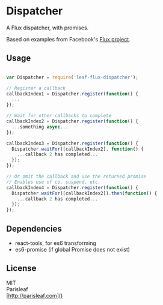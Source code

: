 Dispatcher
==========

A Flux dispatcher, with promises.

Based on examples from Facebook's [Flux project](https://github.com/facebook/flux).

Usage
-----

```js

var Dispatcher = require('leaf-flux-dispatcher');

// Register a callback
callbackIndex1 = Dispatcher.register(function() {
  ...
});

// Wait for other callbacks to complete
callbackIndex2 = Dispatcher.register(function() {
  ...something async...
});

callbackIndex3 = Dispatcher.register(function() {
  Dispatcher.waitFor([callbackIndex2], function() {
    ...callback 2 has completed...
  });
});

// Or omit the callback and use the returned promise
// Enables use of co, suspend, etc.
callbackIndex4 = Dispatcher.register(function() {
  Dispatcher.waitFor([callbackIndex2]).then(function() {
    ...callback 2 has completed...
  });
});

```

Dependencies
------------

- react-tools, for es6 transforming
- es6-promise (if global Promise does not exist)

License
-------
MIT  
Parisleaf  
[http://parisleaf.com]()